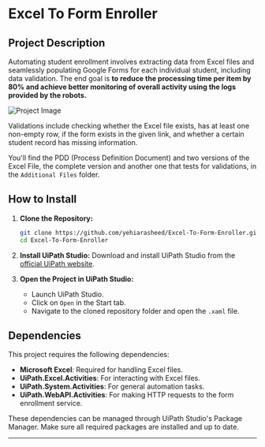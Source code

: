 # Excel To Form Enroller

## Project Description

Automating student enrollment involves extracting data from Excel files and seamlessly populating Google Forms for each individual student, including data validation. The end goal is **to reduce the processing time per item by 80% and achieve better monitoring of overall activity using the logs provided by the robots.**

![Project Image](https://github.com/yehiarasheed/Excel-To-Form-Enroller/assets/157399068/4598b44e-b21d-4d4e-9004-efa68fad739c)

Validations include checking whether the Excel file exists, has at least one non-empty row, if the form exists in the given link, and whether a certain student record has missing information.

You'll find the PDD (Process Definition Document) and two versions of the Excel File, the complete version and another one that tests for validations, in the `Additional Files` folder.

## How to Install

1. **Clone the Repository:**
   ```bash
   git clone https://github.com/yehiarasheed/Excel-To-Form-Enroller.git
   cd Excel-To-Form-Enroller
   ```

2. **Install UiPath Studio:**
   Download and install UiPath Studio from the [official UiPath website](https://www.uipath.com).

3. **Open the Project in UiPath Studio:**
   - Launch UiPath Studio.
   - Click on `Open` in the Start tab.
   - Navigate to the cloned repository folder and open the `.xaml` file.

## Dependencies

This project requires the following dependencies:

- **Microsoft Excel**: Required for handling Excel files.
- **UiPath.Excel.Activities**: For interacting with Excel files.
- **UiPath.System.Activities**: For general automation tasks.
- **UiPath.WebAPI.Activities**: For making HTTP requests to the form enrollment service.

These dependencies can be managed through UiPath Studio's Package Manager. Make sure all required packages are installed and up to date.

---
